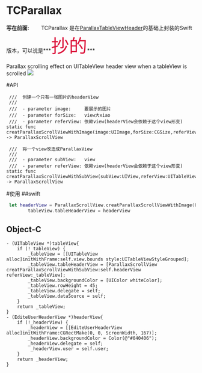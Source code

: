 # TCParallax
**写在前面:**
&emsp;&emsp;TCParallax 是在[ParallaxTableViewHeader](https://github.com/Vinodh-G/ParallaxTableViewHeader.git)的基础上封装的Swift版本，可以说是***<font face="微软雅黑" size = 72 color = "#DC143C">抄的</font>***


Parallax scrolling effect on UITableView header view when a tableView is scrolled
![](https://github.com/itanchao/TCParallax/blob/master/Parallaxscrollview/Parallaxscrollview/演示.gif?raw=true)


#API
```
 ///  创建一个只有一张图片的headerView
 ///
 ///  - parameter image:     要展示的图片
 ///  - parameter forSize:   view大xiao
 ///  - parameter referView: 依赖view(headerView会依赖于这个view形变)
static func creatParallaxScrollViewWithImage(image:UIImage,forSize:CGSize,referView:UITableView?) -> ParallaxScrollView 

 ///  将一个view改造成ParallaxView
 ///
 ///  - parameter subView:   view
 ///  - parameter referView: 依赖view(headerView会依赖于这个view形变)
static func creatParallaxScrollViewWithSubView(subView:UIView,referView:UITableView) -> ParallaxScrollView 
```
#使用
##swift
```swift
 let headerView = ParallaxScrollView.creatParallaxScrollViewWithImage(UIImage(named: "imageDemo.jpg")!, forSize: CGSize(width: tableView.bounds.width, height: 300),referView: tableView)
        tableView.tableHeaderView = headerView
```
## Object-C
```object-c
- (UITableView *)tableView{
    if (!_tableView) {
        _tableView = [[UITableView alloc]initWithFrame:self.view.bounds style:UITableViewStyleGrouped];
        _tableView.tableHeaderView = [ParallaxScrollView creatParallaxScrollViewWithSubView:self.headerView referView:_tableView];
        _tableView.backgroundColor = [UIColor whiteColor];
        _tableView.rowHeight = 45;
        _tableView.delegate = self;
        _tableView.dataSource = self;
    }
    return _tableView;
}
- (EditeUserHeaderView *)headerView{
    if (!_headerView) {
        _headerView = [[EditeUserHeaderView alloc]initWithFrame:CGRectMake(0, 0, ScreenWidth, 167)];
        _headerView.backgroundColor = Color(@"#040406");
        _headerView.delegate = self;
         _headerView.user = self.user;
    }
    return _headerView;
}
```

